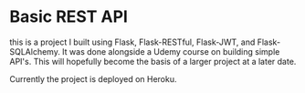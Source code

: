 # Basic REST API

this is a project I built using Flask, Flask-RESTful, Flask-JWT, and Flask-SQLAlchemy. It was done alongside a Udemy course on building simple API's. This will hopefully become the basis of a larger project at a later date.

Currently the project is deployed on Heroku.
